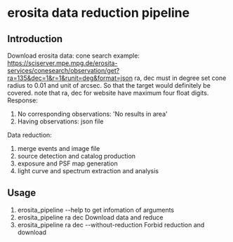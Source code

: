 # erosita data reduction pipeline
## Introduction
Download erosita data:
cone search example: https://sciserver.mpe.mpg.de/erosita-services/conesearch/observation/get?ra=135&dec=1&r=1&runit=deg&format=json
ra, dec must in degree
set cone radius to 0.01 and unit of arcsec. So that the target would definitely be covered.
note that ra, dec for website have maximum four float digits.
Response:
1. No corresponding observations: 'No results in area'
2. Having observations: json file

Data reduction:
1. merge events and image file
2. source detection and catalog production
3. exposure and PSF map generation
4. light curve and spectrum extraction and analysis
## Usage
1. erosita_pipeline --help to get infomation of arguments
2. erosita_pipeline ra dec
Download data and reduce
3. erosita_pipeline ra dec --without-reduction
Forbid reduction and download 
